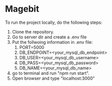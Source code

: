 # Magebit

To run the project locally, do the following steps:

1. Clone the repository.
2. Go to server dir and create a .env file
3. Put the follwoing information in .env file:
   1. PORT=5000
   2. DB_ENDPOINT=<your_mysql_db_endpoint>
   3. DB_USER=<your_mysql_db_username>
   4. DB_PASS=<your_mysql_db_password>
   5. DB_NAME=<your_mysql_db_name>
4. go to terminal and run "npm run start".
5. Open browser and type "localhost:3000"
